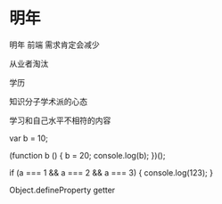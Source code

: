 # 明年
  明年 前端 需求肯定会减少

  从业者淘汰

  学历

  知识分子学术派的心态

  学习和自己水平不相符的内容


  var b = 10;

  (function b () {
    b = 20;
    console.log(b);
  })();

  if (a === 1 && a === 2 && a === 3) {
    console.log(123);
  }

  Object.defineProperty   getter
